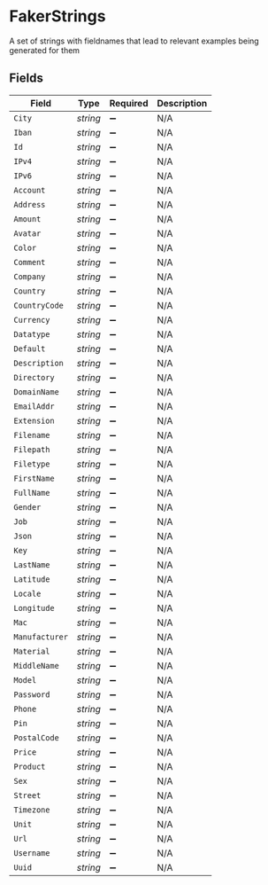 # FakerStrings

A set of strings with fieldnames that lead to relevant examples being generated for them


## Fields

| Field              | Type               | Required           | Description        |
| ------------------ | ------------------ | ------------------ | ------------------ |
| `City`             | *string*           | :heavy_minus_sign: | N/A                |
| `Iban`             | *string*           | :heavy_minus_sign: | N/A                |
| `Id`               | *string*           | :heavy_minus_sign: | N/A                |
| `IPv4`             | *string*           | :heavy_minus_sign: | N/A                |
| `IPv6`             | *string*           | :heavy_minus_sign: | N/A                |
| `Account`          | *string*           | :heavy_minus_sign: | N/A                |
| `Address`          | *string*           | :heavy_minus_sign: | N/A                |
| `Amount`           | *string*           | :heavy_minus_sign: | N/A                |
| `Avatar`           | *string*           | :heavy_minus_sign: | N/A                |
| `Color`            | *string*           | :heavy_minus_sign: | N/A                |
| `Comment`          | *string*           | :heavy_minus_sign: | N/A                |
| `Company`          | *string*           | :heavy_minus_sign: | N/A                |
| `Country`          | *string*           | :heavy_minus_sign: | N/A                |
| `CountryCode`      | *string*           | :heavy_minus_sign: | N/A                |
| `Currency`         | *string*           | :heavy_minus_sign: | N/A                |
| `Datatype`         | *string*           | :heavy_minus_sign: | N/A                |
| `Default`          | *string*           | :heavy_minus_sign: | N/A                |
| `Description`      | *string*           | :heavy_minus_sign: | N/A                |
| `Directory`        | *string*           | :heavy_minus_sign: | N/A                |
| `DomainName`       | *string*           | :heavy_minus_sign: | N/A                |
| `EmailAddr`        | *string*           | :heavy_minus_sign: | N/A                |
| `Extension`        | *string*           | :heavy_minus_sign: | N/A                |
| `Filename`         | *string*           | :heavy_minus_sign: | N/A                |
| `Filepath`         | *string*           | :heavy_minus_sign: | N/A                |
| `Filetype`         | *string*           | :heavy_minus_sign: | N/A                |
| `FirstName`        | *string*           | :heavy_minus_sign: | N/A                |
| `FullName`         | *string*           | :heavy_minus_sign: | N/A                |
| `Gender`           | *string*           | :heavy_minus_sign: | N/A                |
| `Job`              | *string*           | :heavy_minus_sign: | N/A                |
| `Json`             | *string*           | :heavy_minus_sign: | N/A                |
| `Key`              | *string*           | :heavy_minus_sign: | N/A                |
| `LastName`         | *string*           | :heavy_minus_sign: | N/A                |
| `Latitude`         | *string*           | :heavy_minus_sign: | N/A                |
| `Locale`           | *string*           | :heavy_minus_sign: | N/A                |
| `Longitude`        | *string*           | :heavy_minus_sign: | N/A                |
| `Mac`              | *string*           | :heavy_minus_sign: | N/A                |
| `Manufacturer`     | *string*           | :heavy_minus_sign: | N/A                |
| `Material`         | *string*           | :heavy_minus_sign: | N/A                |
| `MiddleName`       | *string*           | :heavy_minus_sign: | N/A                |
| `Model`            | *string*           | :heavy_minus_sign: | N/A                |
| `Password`         | *string*           | :heavy_minus_sign: | N/A                |
| `Phone`            | *string*           | :heavy_minus_sign: | N/A                |
| `Pin`              | *string*           | :heavy_minus_sign: | N/A                |
| `PostalCode`       | *string*           | :heavy_minus_sign: | N/A                |
| `Price`            | *string*           | :heavy_minus_sign: | N/A                |
| `Product`          | *string*           | :heavy_minus_sign: | N/A                |
| `Sex`              | *string*           | :heavy_minus_sign: | N/A                |
| `Street`           | *string*           | :heavy_minus_sign: | N/A                |
| `Timezone`         | *string*           | :heavy_minus_sign: | N/A                |
| `Unit`             | *string*           | :heavy_minus_sign: | N/A                |
| `Url`              | *string*           | :heavy_minus_sign: | N/A                |
| `Username`         | *string*           | :heavy_minus_sign: | N/A                |
| `Uuid`             | *string*           | :heavy_minus_sign: | N/A                |